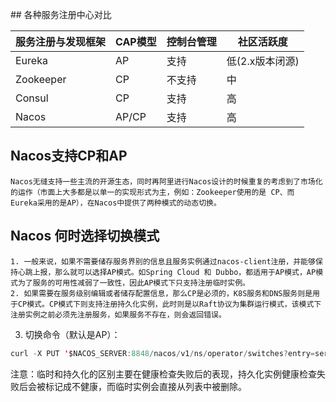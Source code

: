 ﻿﻿## 各种服务注册中心对比

| 服务注册与发现框架 | CAP模型 | 控制台管理 | 社区活跃度      |
| ------------------ | ------- | ---------- | --------------- |
| Eureka             | AP      | 支持       | 低(2.x版本闭源) |
| Zookeeper          | CP      | 不支持     | 中              |
| Consul             | CP      | 支持       | 高              |
| Nacos              | AP/CP   | 支持       | 高              |



## Nacos支持CP和AP

	Nacos无缝支持一些主流的开源生态，同时再阿里进行Nacos设计的时候重复的考虑到了市场化的运作（市面上大多都是以单一的实现形式为主，例如：Zookeeper使用的是 CP、而 Eureka采用的是AP），在Nacos中提供了两种模式的动态切换。

## Nacos 何时选择切换模式

	1. 一般来说，如果不需要储存服务界别的信息且服务实例通过nacos-client注册，并能够保持心跳上报，那么就可以选择AP模式。如Spring Cloud 和 Dubbo，都适用于AP模式，AP模式为了服务的可用性减弱了一致性，因此AP模式下只支持注册临时实例。
	2. 如果需要在服务级别编辑或者储存配置信息，那么CP是必须的，K8S服务和DNS服务则是用于CP模式。CP模式下则支持注册持久化实例，此时则是以Raft协议为集群运行模式，该模式下注册实例之前必须先注册服务，如果服务不存在，则会返回错误。

3. 切换命令（默认是AP）：

```java
curl -X PUT '$NACOS_SERVER:8848/nacos/v1/ns/operator/switches?entry=serverMode&value=CP'
```



注意：临时和持久化的区别主要在健康检查失败后的表现，持久化实例健康检查失败后会被标记成不健康，而临时实例会直接从列表中被删除。